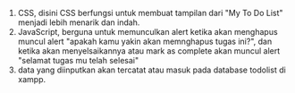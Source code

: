 1. CSS, disini CSS berfungsi untuk membuat tampilan dari "My To Do List" menjadi lebih menarik dan indah.
2. JavaScript, berguna untuk memunculkan alert ketika akan menghapus muncul alert "apakah kamu yakin akan memnghapus tugas ini?", dan ketika akan menyelsaikannya atau mark as complete akan muncul alert "selamat tugas mu telah selesai"
3. data yang diinputkan akan tercatat atau masuk pada database todolist di xampp.